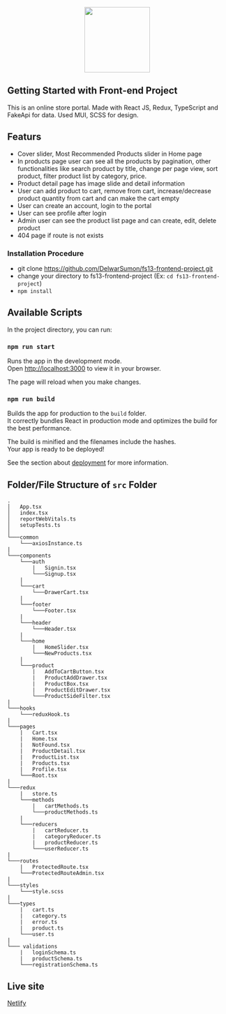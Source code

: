 <p align="center"><a href="https://delwar-ecommerce.netlify.app/" target="_blank" ><img src="https://github.com/DelwarSumon/fs13-CSS-SASS/blob/main/logo.png?raw=true" style="width:150px; height:auto;"></a></p>

## Getting Started with Front-end Project 

This is an online store portal. Made with React JS, Redux, TypeScript and FakeApi for data. Used MUI, SCSS for design. 

## Featurs

- Cover slider, Most Recommended Products slider in Home page
- In products page user can see all the products by pagination, other functionalities like search product by title, change per page view, sort product, filter product list by category, price.
- Product detail page has image slide and detail information
- User can add product to cart, remove from cart, increase/decrease product quantity from cart and can make the cart empty
- User can create an account, login to the portal
- User can see profile after login
- Admin user can see the product list page and can create, edit, delete product
- 404 page if route is not exists

### Installation Procedure

- git clone https://github.com/DelwarSumon/fs13-frontend-project.git
- change your directory to fs13-frontend-project (Ex: `cd fs13-frontend-project`)
- `npm install`

## Available Scripts

In the project directory, you can run:

### `npm run start`

Runs the app in the development mode.\
Open [http://localhost:3000](http://localhost:3000) to view it in your browser.

The page will reload when you make changes.

### `npm run build`

Builds the app for production to the `build` folder.\
It correctly bundles React in production mode and optimizes the build for the best performance.

The build is minified and the filenames include the hashes.\
Your app is ready to be deployed!

See the section about [deployment](https://facebook.github.io/create-react-app/docs/deployment) for more information.

## Folder/File Structure of `src` Folder

```CLEA
.
│   App.tsx
│   index.tsx
│   reportWebVitals.ts
│   setupTests.ts
│
└───common
    └───axiosInstance.ts
|
└───components
    └───auth
        |   Signin.tsx
        └───Signup.tsx
    |
    └───cart
        └───DrawerCart.tsx
    |
    └───footer
        └───Footer.tsx
    |
    └───header
        └───Header.tsx
    |
    └───home
        |   HomeSlider.tsx
        └───NewProducts.tsx
    |
    └───product
        |   AddToCartButton.tsx
        |   ProductAddDrawer.tsx
        |   ProductBox.tsx
        |   ProductEditDrawer.tsx
        └───ProductSideFilter.tsx
|
└───hooks
    └───reduxHook.ts
|
└───pages
    |   Cart.tsx
    |   Home.tsx
    |   NotFound.tsx
    |   ProductDetail.tsx
    |   ProductList.tsx
    |   Products.tsx
    |   Profile.tsx
    └───Root.tsx
|
└───redux
    |   store.ts
    └───methods
        |   cartMethods.ts
        └───productMethods.ts
    |
    └───reducers
        |   cartReducer.ts
        |   categoryReducer.ts
        |   productReducer.ts
        └───userReducer.ts
|
└───routes
    |   ProtectedRoute.tsx
    └───ProtectedRouteAdmin.tsx
|
└───styles
    └───style.scss
|
└───types
    |   cart.ts
    |   category.ts
    |   error.ts
    |   product.ts
    └───user.ts
|
└─── validations
    |   loginSchema.ts
    |   productSchema.ts
    └───registrationSchema.ts
```

## Live site

[Netlify](https://delwar-ecommerce.netlify.app/)
